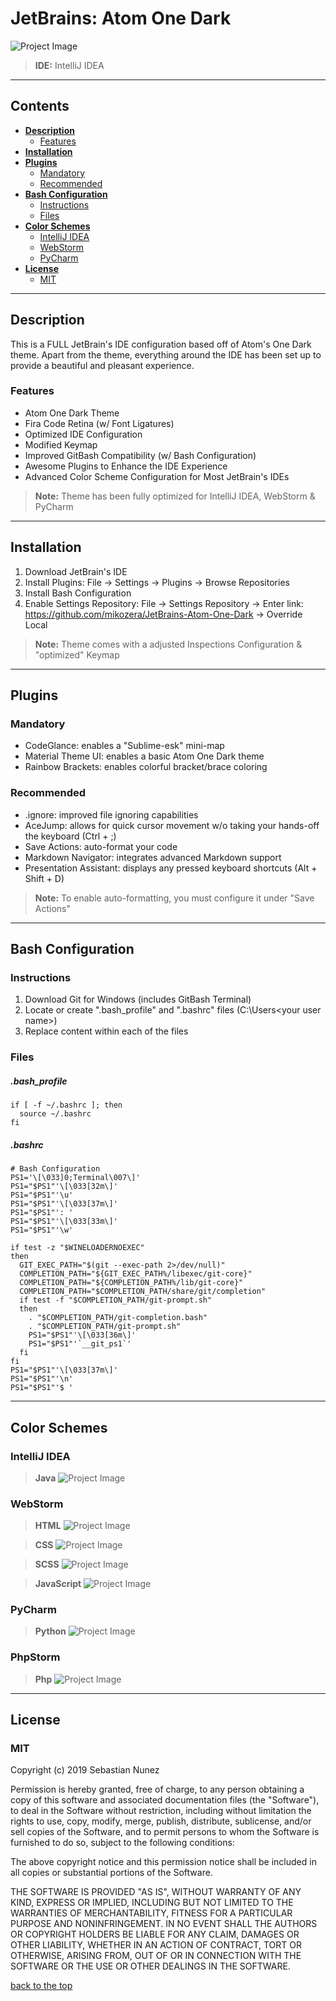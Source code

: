 # JetBrains: Atom One Dark

![Project Image](https://lh3.googleusercontent.com/FD5qrsKPaVtgLAbrhbi-42YxWVaj_iEOyL4VJxTDdDYyY6OVadh9K-mrmKVBM2oooPqipriUthJ8zMNTHcP0Wsfdbjnzna1Fybl1=w1920-h997-rw-no)

> **IDE:** IntelliJ IDEA

---

## **Contents**

- [**Description**](#description)
  - [Features](#features)
- [**Installation**](#installation)
- [**Plugins**](#plugins)
  - [Mandatory](#mandatory)
  - [Recommended](#recommended)
- [**Bash Configuration**](#bash-configuration)
  - [Instructions](#instructions)
  - [Files](#files)
- [**Color Schemes**](#color-schemes)
  - [IntelliJ IDEA](#intellij-idea)
  - [WebStorm](#webstorm)
  - [PyCharm](#pycharm)
- [**License**](#license)
  - [MIT](#mit)
  
---

## **Description**
This is a FULL JetBrain's IDE configuration based off of Atom's One Dark theme. Apart from the theme, everything around the IDE has been set up to provide a beautiful and pleasant experience. 

### Features
- Atom One Dark Theme
- Fira Code Retina (w/ Font Ligatures)
- Optimized IDE Configuration
- Modified Keymap
- Improved GitBash Compatibility (w/ Bash Configuration)
- Awesome Plugins to Enhance the IDE Experience 
- Advanced Color Scheme Configuration for Most JetBrain's IDEs

> **Note:** Theme has been fully optimized for IntelliJ IDEA, WebStorm & PyCharm

---

## **Installation**
1. Download JetBrain's IDE
2. Install Plugins: File -> Settings -> Plugins -> Browse Repositories 
3. Install Bash Configuration
4. Enable Settings Repository: File -> Settings Repository -> Enter link: https://github.com/mikozera/JetBrains-Atom-One-Dark -> Override Local 

> **Note:** Theme comes with a adjusted Inspections Configuration & "optimized" Keymap

---

## **Plugins**

### Mandatory
- CodeGlance: enables a "Sublime-esk" mini-map
- Material Theme UI: enables a basic Atom One Dark theme
- Rainbow Brackets: enables colorful bracket/brace coloring

### Recommended
- .ignore: improved file ignoring capabilities
- AceJump: allows for quick cursor movement w/o taking your hands-off the keyboard (Ctrl + ;)
- Save Actions: auto-format your code 
- Markdown Navigator: integrates advanced Markdown support
- Presentation Assistant: displays any pressed keyboard shortcuts (Alt + Shift + D)

> **Note:** To enable auto-formatting, you must configure it under "Save Actions"

---

## **Bash Configuration**

### Instructions
1. Download Git for Windows (includes GitBash Terminal)
2. Locate or create ".bash_profile" and ".bashrc" files (C:\Users\<your user name>)
3. Replace content within each of the files

### Files
##### .bash_profile
```
if [ -f ~/.bashrc ]; then
  source ~/.bashrc
fi
```

##### .bashrc
```
# Bash Configuration
PS1='\[\033]0;Terminal\007\]'
PS1="$PS1"'\[\033[32m\]' 
PS1="$PS1"'\u' 
PS1="$PS1"'\[\033[37m\]' 
PS1="$PS1"': ' 
PS1="$PS1"'\[\033[33m\]' 
PS1="$PS1"'\w' 

if test -z "$WINELOADERNOEXEC"
then
  GIT_EXEC_PATH="$(git --exec-path 2>/dev/null)"
  COMPLETION_PATH="${GIT_EXEC_PATH%/libexec/git-core}"
  COMPLETION_PATH="${COMPLETION_PATH%/lib/git-core}"
  COMPLETION_PATH="$COMPLETION_PATH/share/git/completion"
  if test -f "$COMPLETION_PATH/git-prompt.sh"
  then
    . "$COMPLETION_PATH/git-completion.bash"
    . "$COMPLETION_PATH/git-prompt.sh"
    PS1="$PS1"'\[\033[36m\]' 
    PS1="$PS1"'`__git_ps1`' 
  fi
fi
PS1="$PS1"'\[\033[37m\]' 
PS1="$PS1"'\n' 
PS1="$PS1"'$ ' 
```
---

## **Color Schemes**

### IntelliJ IDEA
> **Java** 
![Project Image](https://lh3.googleusercontent.com/CsTwmEmQP-JfKdWR-qcCjCf9chOsXjSVNMesrkMYrQPyWOsQG7zZ8KZUMKtlRph17hSTiJMBX54eGXf3NdHV94KuZYbUQrnzHNtn=w1920-h996-rw-no)


### WebStorm
> **HTML**
![Project Image](https://lh3.googleusercontent.com/N5RPHtjH9sc40jJ0A3HpVa8I5uQP469z_G8hP5KkV7_ut4_RPwqUGWQSzlF1RfY90HT90-rOdzYY3232z-jXlu4Fog-vseiq_AMx=w1920-h994-rw-no)

> **CSS**
![Project Image](https://lh3.googleusercontent.com/lIJH4y4KICWwlc0UZkyJR_7FRkXHeBfKNKPkKSmB7yc7Ejsda6-ewWxB45oavDKV-TJat9Ja5HPq884zFyP_TzTOiepOoaSI9pcK=w1920-h996-rw-no)

> **SCSS** 
![Project Image](https://lh3.googleusercontent.com/p3Gp_AfnMzd5pLuaPArqy8KaWfxoJV_UCagL-WiYx6RjDwh3KC-ath4rDxMxaJs05yCIiCya-joV01Z4S_sQAhBbyc11S-YgBLxj=w1920-h998-rw-no)

> **JavaScript** 
![Project Image](https://lh3.googleusercontent.com/nPhlu7qn0KU0xLjD65S_uWn6xS1Fnh2fW3ehX81l2T_RYP3KwoCl6MV2rHY_p14w4UyfZH6gbWsVnIOhavOZ3XcurdiZHmlebZtb=w1920-h997-rw-no)


### PyCharm
> **Python**
![Project Image](https://lh3.googleusercontent.com/lj786HZSOreYF_J6bxXz0eguh0Y3yTR5oJ4sfKM766CFJlFHMX1c-qAEtmMJxK--wuZFLKgjWum6jhkTsH4KKNjdenA7N6EanxNj=w1920-h997-rw-no)
 
 
### PhpStorm
> **Php**
![Project Image](https://lh3.googleusercontent.com/Kx4axKEhDgBXdHz7BomKYOJ0vuPLvU-xGrsOdMdBTy6HiWympW3ww2ea0cbu2AxnQuJzOJz6389EJw=w1870-h969-rw-no)

---
## **License**

### MIT

Copyright (c) 2019 Sebastian Nunez

Permission is hereby granted, free of charge, to any person obtaining a copy
of this software and associated documentation files (the "Software"), to deal
in the Software without restriction, including without limitation the rights
to use, copy, modify, merge, publish, distribute, sublicense, and/or sell
copies of the Software, and to permit persons to whom the Software is
furnished to do so, subject to the following conditions:

The above copyright notice and this permission notice shall be included in all
copies or substantial portions of the Software.

THE SOFTWARE IS PROVIDED "AS IS", WITHOUT WARRANTY OF ANY KIND, EXPRESS OR
IMPLIED, INCLUDING BUT NOT LIMITED TO THE WARRANTIES OF MERCHANTABILITY,
FITNESS FOR A PARTICULAR PURPOSE AND NONINFRINGEMENT. IN NO EVENT SHALL THE
AUTHORS OR COPYRIGHT HOLDERS BE LIABLE FOR ANY CLAIM, DAMAGES OR OTHER
LIABILITY, WHETHER IN AN ACTION OF CONTRACT, TORT OR OTHERWISE, ARISING FROM,
OUT OF OR IN CONNECTION WITH THE SOFTWARE OR THE USE OR OTHER DEALINGS IN THE
SOFTWARE.

[back to the top](#jetbrains-atom-one-dark)
